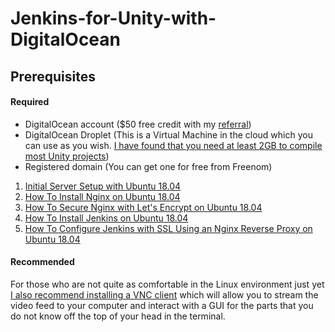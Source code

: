 # Jenkins-for-Unity-with-DigitalOcean

## Prerequisites

#### Required
* DigitalOcean account ($50 free credit with my [referral](https://m.do.co/c/7d4a120f8b9b))
* DigitalOcean Droplet (This is a Virtual Machine in the cloud which you can use as you wish. [I have found that you need at least 2GB to compile most Unity projects](https://forum.unity.com/threads/jenkins-ubuntu-executemethod-class-unitybuild-could-not-be-found.764132/#post-5089313))
* Registered domain (You can get one for free from Freenom)

1. [Initial Server Setup with Ubuntu 18.04](https://www.digitalocean.com/community/tutorials/initial-server-setup-with-ubuntu-18-04)
2. [How To Install Nginx on Ubuntu 18.04](https://www.digitalocean.com/community/tutorials/how-to-install-nginx-on-ubuntu-18-04)
3. [How To Secure Nginx with Let's Encrypt on Ubuntu 18.04](https://www.digitalocean.com/community/tutorials/how-to-secure-nginx-with-let-s-encrypt-on-ubuntu-18-04)
4. [How To Install Jenkins on Ubuntu 18.04](https://www.digitalocean.com/community/tutorials/how-to-install-jenkins-on-ubuntu-18-04)
5. [How To Configure Jenkins with SSL Using an Nginx Reverse Proxy on Ubuntu 18.04](https://www.digitalocean.com/community/tutorials/how-to-configure-jenkins-with-ssl-using-an-nginx-reverse-proxy-on-ubuntu-18-04)

#### Recommended
For those who are not quite as comfortable in the Linux environment just yet [I also recommend installing a VNC client](https://www.digitalocean.com/community/tutorials/how-to-install-and-configure-vnc-on-ubuntu-18-04) which will allow you to stream the video feed to your computer and interact with a GUI for the parts that you do not know off the top of your head in the terminal. 
